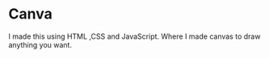 # Canva
I made this using HTML ,CSS and JavaScript. Where I made canvas to draw anything you want. 
